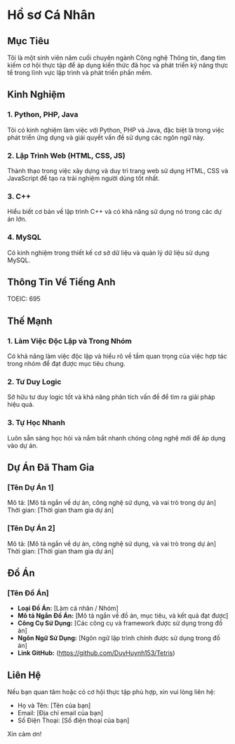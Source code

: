# Hồ sơ Cá Nhân

## Mục Tiêu

Tôi là một sinh viên năm cuối chuyên ngành Công nghệ Thông tin, đang tìm kiếm cơ hội thực tập để áp dụng kiến thức đã học và phát triển kỹ năng thực tế trong lĩnh vực lập trình và phát triển phần mềm.

## Kinh Nghiệm

### 1. Python, PHP, Java
Tôi có kinh nghiệm làm việc với Python, PHP và Java, đặc biệt là trong việc phát triển ứng dụng và giải quyết vấn đề sử dụng các ngôn ngữ này.

### 2. Lập Trình Web (HTML, CSS, JS)
Thành thạo trong việc xây dựng và duy trì trang web sử dụng HTML, CSS và JavaScript để tạo ra trải nghiệm người dùng tốt nhất.

### 3. C++
Hiểu biết cơ bản về lập trình C++ và có khả năng sử dụng nó trong các dự án lớn.

### 4. MySQL
Có kinh nghiệm trong thiết kế cơ sở dữ liệu và quản lý dữ liệu sử dụng MySQL.

## Thông Tin Về Tiếng Anh

TOEIC: 695

## Thế Mạnh

### 1. Làm Việc Độc Lập và Trong Nhóm
Có khả năng làm việc độc lập và hiểu rõ về tầm quan trọng của việc hợp tác trong nhóm để đạt được mục tiêu chung.

### 2. Tư Duy Logic
Sở hữu tư duy logic tốt và khả năng phân tích vấn đề để tìm ra giải pháp hiệu quả.

### 3. Tự Học Nhanh
Luôn sẵn sàng học hỏi và nắm bắt nhanh chóng công nghệ mới để áp dụng vào dự án.

## Dự Án Đã Tham Gia

### [Tên Dự Án 1]
Mô tả: [Mô tả ngắn về dự án, công nghệ sử dụng, và vai trò trong dự án]
Thời gian: [Thời gian tham gia dự án]

### [Tên Dự Án 2]
Mô tả: [Mô tả ngắn về dự án, công nghệ sử dụng, và vai trò trong dự án]
Thời gian: [Thời gian tham gia dự án]

## Đồ Án

### [Tên Đồ Án]
- **Loại Đồ Án:** [Làm cá nhân / Nhóm]
- **Mô tả Ngắn Đồ Án:** [Mô tả ngắn về đồ án, mục tiêu, và kết quả đạt được]
- **Công Cụ Sử Dụng:** [Các công cụ và framework được sử dụng trong đồ án]
- **Ngôn Ngữ Sử Dụng:** [Ngôn ngữ lập trình chính được sử dụng trong đồ án]
- **Link GitHub:** (https://github.com/DuyHuynh153/Tetris)
## Liên Hệ

Nếu bạn quan tâm hoặc có cơ hội thực tập phù hợp, xin vui lòng liên hệ:

- Họ và Tên: [Tên của bạn]
- Email: [Địa chỉ email của bạn]
- Số Điện Thoại: [Số điện thoại của bạn]

Xin cảm ơn!
